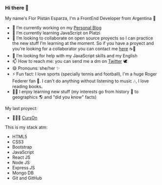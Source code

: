 ### Hi there 👋

My name's Flor Pistán Esparza, I'm a FrontEnd Developer from Argentina 🌈


- 🔭 I’m currently working on my [Personal Blog](https://github.com/florpistan/blog-personal)
- 🌱 I’m currently learning JavaScript on Platzi
- 👯 I’m looking to collaborate on open source proyects so I can practice the new stuff I'm learning at the moment. So if you have a proyect and you're looking for a collaborator you can contact me [here](https://twitter.com/flopi_es) ☕💬
- 🤔 I’m looking for help with my JavaScript skills and my English
- 📫 How to reach me: you can send me a dm on [Twitter](https://twitter.com/flopi_es) 🕊
- 😄 Pronouns: she/her ✨
- ⚡ Fun fact: I love sports (specially tennis and football), I'm a huge Roger Federer fan 🎾. I can't do anything without listening to music 🎶, I love reading books. 
- :woman_cartwheeling: I enjoy learning new stuff (my interests go from history 📁 to geographics 🌎 and "did you know" facts)

My last proyect:
- 👩🏻‍💻 [CursOn](https://github.com/RollingTeam/ProyectoCurson)

This is my stack atm:
- HTML5
- CSS3
- Bootstrap
- JavaScript
- React JS
- Node JS
- Express JS
- Mongo DB
- Git and GitHub
